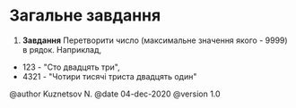 # Загальне завдання

1. **Завдання** Перетворити число (максимальне значення якого - 9999) в рядок. Наприклад,
- 123 - "Сто двадцять три",
- 4321 - "Чотири тисячі триста двадцять один"

@author Kuznetsov N.
@date 04-dec-2020
@version 1.0